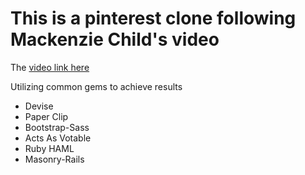 # This is a pinterest clone following Mackenzie Child's video

The [video link here](https://www.youtube.com/watch?v=abcnfFS_DS8)

Utilizing common gems to achieve results 
  - Devise
  - Paper Clip
  - Bootstrap-Sass
  - Acts As Votable
  - Ruby HAML
  - Masonry-Rails